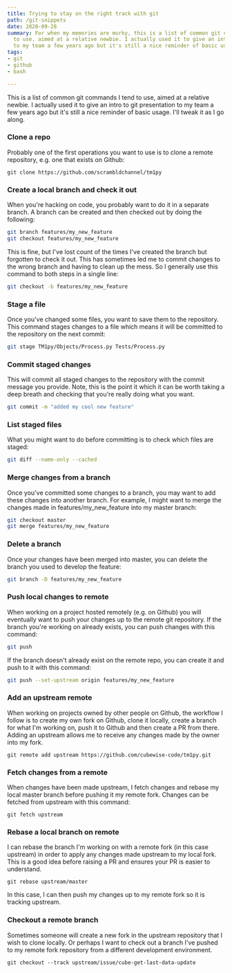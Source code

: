 ```yaml
---
title: Trying to stay on the right track with git
path: /git-snippets
date: 2020-09-28
summary: For when my memories are murky, this is a list of common git commands I tend
  to use, aimed at a relative newbie. I actually used it to give an intro to git presentation
  to my team a few years ago but it's still a nice reminder of basic usage.
tags:
- git
- github
- bash

---
```

This is a list of common git commands I tend to use, aimed at a relative newbie. I actually used it to give an intro to git presentation to my team a few years ago but it's still a nice reminder of basic usage. I'll tweak it as I go along.

### Clone a repo

Probably one of the first operations you want to use is to clone a remote repository, e.g. one that exists on Github:

```bash{promptUser: "alex"}{promptHost: "thinky"}
git clone https://github.com/scrambldchannel/tm1py
```

### Create a local branch and check it out

When you're hacking on code, you probably want to do it in a separate branch. A branch can be created and then checked out by doing the following:

```bash
git branch features/my_new_feature
git checkout features/my_new_feature
```

This is fine, but I've lost count of the times I've created the branch but forgotten to check it out. This has sometimes led me to commit changes to the wrong branch and having to clean up the mess. So I generally use this command to both steps in a single line:

```bash
git checkout -b features/my_new_feature
```

### Stage a file

Once you've changed some files, you want to save them to the repository. This command stages changes to a file which means it will be committed to the repository on the next commit:

```bash
git stage TM1py/Objects/Process.py Tests/Process.py
```

### Commit staged changes

This will commit all staged changes to the repository with the commit message you provide. Note, this is the point it which it can be worth taking a deep breath and checking that you're really doing what you want.

```bash
git commit -m "added my cool new feature"
```

### List staged files

What you might want to do before committing is to check which files are staged:

```bash
git diff --name-only --cached
```

### Merge changes from a branch

Once you've committed some changes to a branch, you may want to add these changes into another branch. For example, I might want to merge the changes made in features/my_new_feature into my master branch:

```bash
git checkout master
git merge features/my_new_feature
```

### Delete a branch

Once your changes have been merged into master, you can delete the branch you used to develop the feature:

```bash
git branch -D features/my_new_feature
```

### Push local changes to remote

When working on a project hosted remotely (e.g. on Github) you will eventually want to push your changes up to the remote git repository. If the branch you're working on already exists, you can push changes with this command:

```bash
git push
```

If the branch doesn't already exist on the remote repo, you can create it and push to it with this command:

```bash
git push --set-upstream origin features/my_new_feature
```

### Add an upstream remote

When working on projects owned by other people on Github, the workflow I follow is to create my own fork on Github, clone it locally, create a branch for what I'm working on, push it to Github and then create a PR from there. Adding an upstream allows me to receive any changes made by the owner into my fork.

```bash{promptUser: "alex"}{promptHost: "thinky"}
git remote add upstream https://github.com/cubewise-code/tm1py.git
```

### Fetch changes from a remote

When changes have been made upstream, I fetch changes and rebase my local master branch before pushing it my remote fork. Changes can be fetched from upstream with this command:

```bash{promptUser: "alex"}{promptHost: "thinky"}
git fetch upstream
```

### Rebase a local branch on remote

I can rebase the branch I'm working on with a remote fork (in this case upstream) in order to apply any changes made upstream to my local fork. This is a good idea before raising a PR and ensures your PR is easier to understand.

```bash{promptUser: "alex"}{promptHost: "thinky"}
git rebase upstream/master
```

In this case, I can then push my changes up to my remote fork so it is tracking upstream.

### Checkout a remote branch

Sometimes someone will create a new fork in the upstream repository that I wish to clone locally. Or perhaps I want to check out a branch I've pushed to my remote fork repository from a different development environment.

```bash{promptUser: "alex"}{promptHost: "thinky"}
git checkout --track upstream/issue/cube-get-last-data-update
```